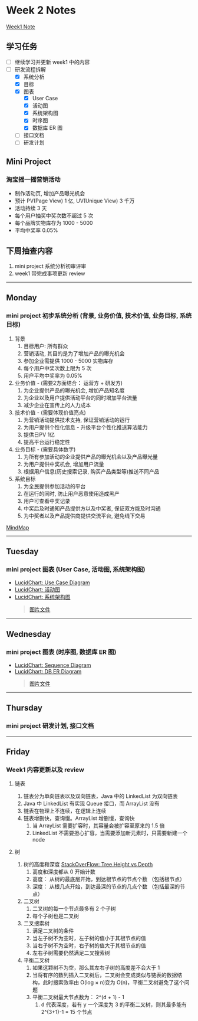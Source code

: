 # Week 2 Notes

[Week1 Note](../week1/note.md)

## 学习任务

- [ ] 继续学习并更新 week1 中的内容
- [ ] 研发流程拆解
  - [x] 系统分析
  - [x] 目标
  - [x] 图表
    - [x] User Case
    - [x] 活动图
    - [x] 系统架构图
    - [x] 时序图
    - [x] 数据库 ER 图
  - [ ] 接口文档
  - [ ] 研发计划

## Mini Project

### 淘宝摇一摇营销活动

- 制作活动页, 增加产品曝光机会
- 预计 PV(Page View) 1 亿, UV(Unique View) 3 千万
- 活动持续 3 天
- 每个用户抽奖中奖次数不超过 5 次
- 每个品牌实物库存为 1000 - 5000
- 平均中奖率 0.05%

## 下周抽查内容

1. mini project 系统分析初审评审
2. week1 带完成事项更新 review

---

## Monday

### mini project 初步系统分析 (背景, 业务价值, 技术价值, 业务目标, 系统目标)

1. 背景
   1. 目标用户: 所有群众
   2. 营销活动, 其目的是为了增加产品的曝光机会
   3. 参加企业需提供 1000 - 5000 实物库存
   4. 每个用户中奖次数上限为 5 次
   5. 用户平均中奖率为 0.05%
2. 业务价值 - (需要2方面结合： 运营方 + 研发方)
   1. 为企业提供产品的曝光机会, 增加产品知名度
   2. 为企业以及用户提供活动平台的同时增加平台流量
   3. 减少企业在宣传上的人力成本
3. 技术价值 - (需要体现价值亮点)
   1. 为营销活动提供技术支持, 保证营销活动的运行
   2. 为用户提供个性化信息 - 升级平台个性化推送算法能力
   3. 提供日PV 1亿
   4. 提高平台运行稳定性
4. 业务目标 - (需要具体数字)
   1. 为所有参加活动的企业提供产品的曝光机会以及产品曝光量
   2. 为用户提供中奖机会, 增加用户流量
   3. 根据用户信息(历史搜索记录, 购买产品类型等)推送不同产品
5. 系统目标
   1. 为全民提供参加活动的平台
   2. 在运行的同时, 防止用户恶意使用造成黑产
   3. 用户可查看中奖记录
   4. 中奖后及时通知产品提供方以及中奖者, 保证双方能及时沟通
   5. 为中奖者以及产品提供商提供交流平台, 避免线下交易

[MindMap](./Mini%20Project初步系统分析.xmind)

---

## Tuesday

### mini project 图表 (User Case, 活动图, 系统架构图)

- [LucidChart: Use Case Diagram](https://app.lucidchart.com/invitations/accept/c604f695-b77c-4800-83f2-36b933ba5608)
- [LucidChart: 活动图](https://app.lucidchart.com/invitations/accept/19c5beb2-d64c-4e83-8fa5-f43a14d5dbe5)
- [LucidChart: 系统架构图](https://app.lucidchart.com/invitations/accept/6cae25c2-ab1a-4a13-848b-893f2a3300d8)
  > [图片文件](./img)

---

## Wednesday

### mini project 图表 (时序图, 数据库 ER 图)

- [LucidChart: Sequence Diagram](https://app.lucidchart.com/invitations/accept/62877ca3-4e00-44ba-8138-b22a010c4e0c)
- [LucidChart: DB ER Diagram](https://app.lucidchart.com/invitations/accept/5eacf70a-89fb-45c8-a525-ba091ba42dfe)
  > [图片文件](./img)

---

## Thursday

### mini project 研发计划, 接口文档

---

## Friday

### Week1 内容更新以及 review

1. 链表

   1. 链表分为单向链表以及双向链表，Java 中的 LinkedList 为双向链表
   2. Java 中 LinkedList 有实现 Queue 接口，而 ArrayList 没有
   3. 链表在物理上不连续，在逻辑上连续
   4. 链表增删快，查询慢。ArrayList 增删慢，查询快
      1. 当 ArrayList 需要扩容时，其容量会被扩容至原来的 1.5 倍
      2. LinkedList 不需要担心扩容，当需要添加新元素时，只需要新建一个 node

2. 树
   1. 树的高度和深度 [StackOverFlow: Tree Height vs Depth](https://stackoverflow.com/questions/2603692/what-is-the-difference-between-tree-depth-and-height)
      1. 高度和深度都从 0 开始计数
      2. 高度： 从树的最底层开始，到达根节点的节点个数 （包括根节点）
      3. 深度： 从根几点开始，到达最深的节点的几点个数 （包括最深的节点）
   2. 二叉树
      1. 二叉树的每一个节点最多有 2 个子树
      2. 每个子树也是二叉树
   3. 二叉搜索树
      1. 满足二叉树的条件
      2. 当左子树不为空时，左子树的值小于其根节点的值
      3. 当右子树不为空时，右子树的值大于其根节点的值
      4. 左右子树需要仍然满足二叉搜索树
   4. 平衡二叉树
      1. 如果这颗树不为空，那么其左右子树的高度差不会大于 1
      2. 当将有序的数列插入二叉树后，二叉树会变成类似与链表的数据结构，此时搜索效率由 O(log × n)变为 O(n)，平衡二叉树避免了这个问题
      3. 平衡二叉树最大节点数为： 2^(d + 1) - 1
         1. d 代表深度，若有 y 一个深度为 3 的平衡二叉树，则其最多能有 2^(3+1)-1 = 15 个节点
